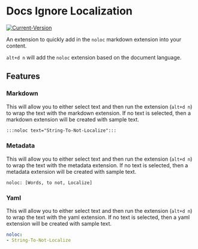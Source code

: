 # Docs Ignore Localization

[![Current-Version](https://vsmarketplacebadge.apphb.com/version/cillroy.docs-no-localization.svg)](https://marketplace.visualstudio.com/items?itemName=cillroy.docs-no-localization)

An extension to quickly add in the `noloc` markdown extension into your content.

`alt+d n` will add the `noloc` extension based on the document language.

## Features

### Markdown

This will allow you to either select text and then run the extension (`alt+d n`) to wrap the text with the markdown extension.  If no text is selected, then a markdown extension will be created with sample text.

```markdown
:::noloc text="String-To-Not-Localize":::
```

### Metadata

This will allow you to either select text and then run the extension (`alt+d n`) to wrap the text with the metadata extension.  If no text is selected, then a metadata extension will be created with sample text.

```
noloc: [Words, to not, Localize]
```

### Yaml

This will allow you to either select text and then run the extension (`alt+d n`) to wrap the text with the yaml extension.  If no text is selected, then a yaml extension will be created with sample text.

```yaml
noloc:
- String-To-Not-Localize
```
